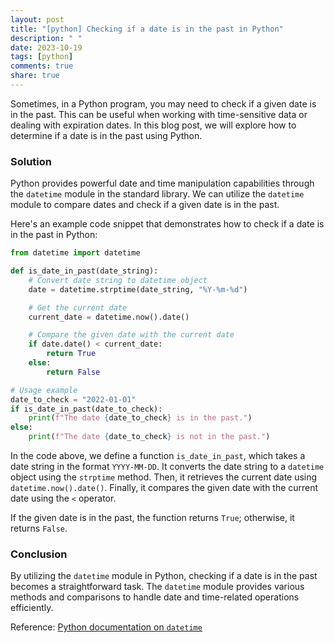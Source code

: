 ```yaml
---
layout: post
title: "[python] Checking if a date is in the past in Python"
description: " "
date: 2023-10-19
tags: [python]
comments: true
share: true
---
```


Sometimes, in a Python program, you may need to check if a given date is in the past. This can be useful when working with time-sensitive data or dealing with expiration dates. In this blog post, we will explore how to determine if a date is in the past using Python.

### Solution

Python provides powerful date and time manipulation capabilities through the `datetime` module in the standard library. We can utilize the `datetime` module to compare dates and check if a given date is in the past.

Here's an example code snippet that demonstrates how to check if a date is in the past in Python:

```python
from datetime import datetime

def is_date_in_past(date_string):
    # Convert date string to datetime object
    date = datetime.strptime(date_string, "%Y-%m-%d")

    # Get the current date
    current_date = datetime.now().date()

    # Compare the given date with the current date
    if date.date() < current_date:
        return True
    else:
        return False

# Usage example
date_to_check = "2022-01-01"
if is_date_in_past(date_to_check):
    print(f"The date {date_to_check} is in the past.")
else:
    print(f"The date {date_to_check} is not in the past.")
```

In the code above, we define a function `is_date_in_past`, which takes a date string in the format `YYYY-MM-DD`. It converts the date string to a `datetime` object using the `strptime` method. Then, it retrieves the current date using `datetime.now().date()`. Finally, it compares the given date with the current date using the `<` operator.

If the given date is in the past, the function returns `True`; otherwise, it returns `False`.

### Conclusion

By utilizing the `datetime` module in Python, checking if a date is in the past becomes a straightforward task. The `datetime` module provides various methods and comparisons to handle date and time-related operations efficiently.

Reference: [Python documentation on `datetime`](https://docs.python.org/3/library/datetime.html)